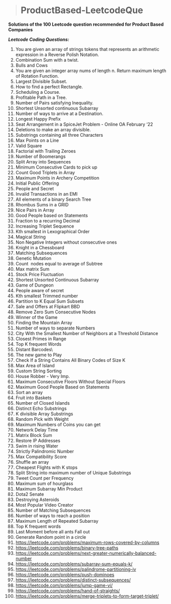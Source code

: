 > # ProductBased-LeetcodeQue
**Solutions of the 100 Leetcode question recommended for Product Based Companies**


***Leetcode Coding Questions:***

1. You are given an array of strings tokens that represents an arithmetic expression in a
Reverse Polish Notation.
2. Combination Sum with a twist.
3. Bulls and Cows
4. You are given an integer array nums of length n. Return maximum length of
Rotation Function.
5. Largest Divisible Subset.
6. How to find a perfect Rectangle.
7. Scheduling a Course.
8. Profitable Path in a Tree.
9. Number of Pairs satisfying Inequality.
10. Shortest Unsorted continuous Subarray
11. Number of ways to arrive at a Destination.
12. Longest Happy Prefix
13. Seat Arrangement in a SpiceJet Problem - Online OA February ‘22
14. Deletions to make an array divisible.
15. Substrings containing all three Characters
16. Max Points on a Line
17. Valid Square
18. Factorial with Trailing Zeroes
19. Number of Boomerangs
20. Split Array into Sequences
21. Minimum Consecutive Cards to pick up
22. Count Good Triplets in Array
23. Maximum Points in Archery Competition
24. Initial Public Offering
25. People and Secret
26. Invalid Transactions in an EMI
27. All elements of a binary Search Tree
28. Rhombus Sums in a GRID
29. Nice Pairs in Array
30. Good People based on Statements
31. Fraction to a recurring Decimal
32. Increasing Triplet Sequence
33. Kth smallest in Lexographical Order
34. Magical String
35. Non Negative Integers without consecutive ones
36. Knight in a Chessboard
37. Matching Subsequences
38. Genetic Mutation
39. Count  nodes equal to average of Subtree
40. Max matrix Sum
41. Stock Price Fluctuation
42. Shortest Unsorted Continuous Subarray
43. Game of Dungeon
44. People aware of secret
45. Kth smallest Trimmed number
46. Partition to K Equal Sum Subsets
47. Sale and Offers at Flipkart BBD
48. Remove Zero Sum Consecutive Nodes
49. Winner of the Game
50. Finding the Mountain Array
51. Number of ways to separate Numbers
52. City With the Smallest Number of Neighbors at a Threshold Distance
53. Closest Primes in Range
54. Top K frequent Words
55. Distant Barcodes\
56. The new game to Play
57. Check If a String Contains All Binary Codes of Size K
58. Max Area of Island
59. Custom String Sorting
60. House Robber - Very Imp.
61. Maximum Consecutive Floors Without Special Floors
62. Maximum Good People Based on Statements
63. Sort an array
64. Fruit into Baskets
65. Number of Closed Islands
66. Distinct Echo Substrings
67. K divisible Array Substrings
68. Random Pick with Weight
69. Maximum Numbers of Coins you can get
70. Network Delay Time
71. Matrix Block Sum
72. Restore IP Addresses
73. Swim in rising Water
74. Strictly Palindromic Number
75. Max Compatibility Score
76. Shuffle an array
77. Cheapest Flights with K stops
78. Split String into maximum number of Unique Substrings
79. Tweet Count per Frequency
80. Maximum sum of hourglass
81. Maximum Subarray Min Product
82. Dota2 Senate
83. Destroying Asteroids
84. Most Popular Video Creator
85. Number of Matching Subsequences
86. Number of ways to reach a position
87. Maximum Length of Repeated Subarray
88. Top K frequent words
89. Last Moment before all ants Fall out
90. Generate Random point in a circle
91. https://leetcode.com/problems/maximum-rows-covered-by-columns
92. https://leetcode.com/problems/binary-tree-paths
93. https://leetcode.com/problems/next-greater-numerically-balanced-number
94. https://leetcode.com/problems/subarray-sum-equals-k/
95. https://leetcode.com/problems/palindrome-partitioning-iv
96. https://leetcode.com/problems/push-dominoes
97. https://leetcode.com/problems/distinct-subsequences/
98. https://leetcode.com/problems/jump-game-vi/
99. https://leetcode.com/problems/hand-of-straights/
100. https://leetcode.com/problems/merge-triplets-to-form-target-triplet/
